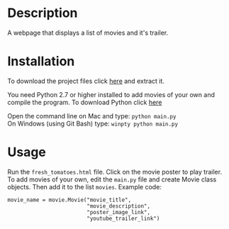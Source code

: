 # Description

A webpage that displays a list of movies and it's trailer.

# Installation

To download the project files click [here](https://drive.google.com/file/d/0Bx-eO8wDMop7YnhPdzQ0akM2TFU/view?usp=sharing) and extract it.

You need Python 2.7 or higher installed to add movies of your own and compile the program. To download Python click [here](https://www.python.org/downloads/)

Open the command line on Mac and type: `python main.py`  
On Windows (using Git Bash) type: `winpty python main.py`

# Usage

Run the `fresh_tomatoes.html` file. Click on the movie poster to play trailer.  
To add movies of your own, edit the `main.py` file and create Movie class objects. Then add it to the list `movies`. 
Example code:
```
movie_name = movie.Movie("movie_title",
                         "movie_description",
                         "poster_image_link",
                         "youtube_trailer_link")
```
